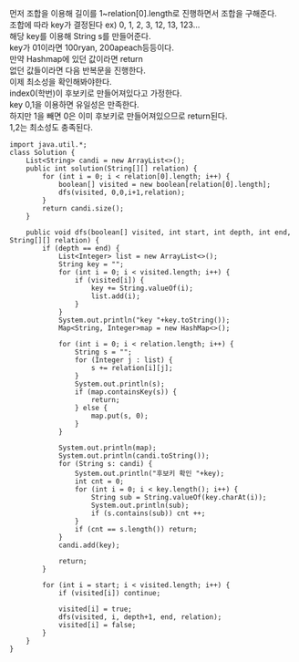 먼저 조합을 이용해 길이를 1~relation[0].length로 진행하면서 조합을 구해준다.   
조합에 따라 key가 결정된다 ex) 0, 1, 2, 3, 12, 13, 123...   
해당 key를 이용해 String s를 만들어준다.   
key가 01이라면 100ryan, 200apeach등등이다.   
만약 Hashmap에 있던 값이라면 return   
없던 값들이라면 다음 반복문을 진행한다.   
이제 최소성을 확인해봐야한다.   
index0(학번)이 후보키로 만들어져있다고 가정한다.   
key 0,1을 이용하면 유일성은 만족한다.   
하지만 1을 빼면 0은 이미 후보키로 만들어져있으므로 return된다.   
1,2는 최소성도 충족된다.   

```
import java.util.*;
class Solution {
    List<String> candi = new ArrayList<>();
    public int solution(String[][] relation) {
        for (int i = 0; i < relation[0].length; i++) {
            boolean[] visited = new boolean[relation[0].length];
            dfs(visited, 0,0,i+1,relation);
        }
        return candi.size();
    }
    
    public void dfs(boolean[] visited, int start, int depth, int end, String[][] relation) {
        if (depth == end) {
            List<Integer> list = new ArrayList<>();
            String key = "";
            for (int i = 0; i < visited.length; i++) {
                if (visited[i]) {
                    key += String.valueOf(i);
                    list.add(i);
                }
            }
            System.out.println("key "+key.toString());
            Map<String, Integer>map = new HashMap<>();
            
            for (int i = 0; i < relation.length; i++) {
                String s = "";
                for (Integer j : list) {
                    s += relation[i][j];
                }
                System.out.println(s);
                if (map.containsKey(s)) {
                    return;
                } else {
                    map.put(s, 0);
                }
            }
            
            System.out.println(map);
            System.out.println(candi.toString());
            for (String s: candi) {
                System.out.println("후보키 확인 "+key);
                int cnt = 0;
                for (int i = 0; i < key.length(); i++) {
                    String sub = String.valueOf(key.charAt(i));
                    System.out.println(sub);
                    if (s.contains(sub)) cnt ++;
                }
                if (cnt == s.length()) return;
            }
            candi.add(key);
            
            return;
        }
        
        for (int i = start; i < visited.length; i++) {
            if (visited[i]) continue;
            
            visited[i] = true;
            dfs(visited, i, depth+1, end, relation);
            visited[i] = false;
        }
    }
}
```
